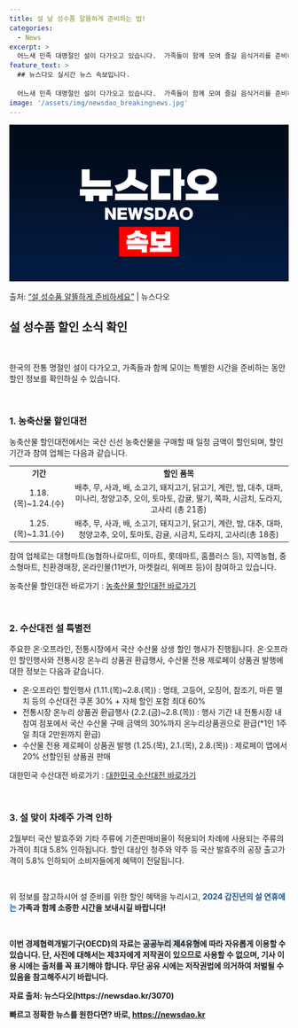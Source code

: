 ```yaml
---
title: 설 날 성수품 알뜰하게 준비하는 법!
categories:
  - News
excerpt: >
  어느새 민족 대명절인 설이 다가오고 있습니다.  가족들이 함께 모여 즐길 음식거리를 준비하시는 분들이 많으실…
feature_text: >
  ## 뉴스다오 실시간 뉴스 속보입니다.

  어느새 민족 대명절인 설이 다가오고 있습니다.  가족들이 함께 모여 즐길 음식거리를 준비하시는 분들이 많으실…
image: '/assets/img/newsdao_breakingnews.jpg'
---
```


![뉴스다오 속보](/assets/img/newsdao_breakingnews.jpg)

<p>출처: <a href="https://newsdao.kr/3070" rel="dofollow">“설 성수품 알뜰하게 준비하세요”</a> | 뉴스다오</p>

<h2 data-ke-size="size26">설 성수품 할인 소식 확인</h2>
<p data-ke-size="size16">&nbsp;</p>
한국의 전통 명절인 설이 다가오고, 가족들과 함께 모이는 특별한 시간을 준비하는 동안 할인 정보를 확인하실 수 있습니다.
<p data-ke-size="size16">&nbsp;</p>

<h3>1. 농축산물 할인대전</h3>
<p data-ke-size="size16">농축산물 할인대전에서는 국산 신선 농축산물을 구매할 때 일정 금액이 할인되며, 할인 기간과 참여 업체는 다음과 같습니다.</p>
<table>
	<tr>
		<td style="text-align: center; height: 17px;"><b>기간</b></td>
		<td style="text-align: center; height: 17px;"><b>할인 품목</b></td>
	</tr>
	<tr>
		<td style="text-align: center; height: 17px;">1.18.(목)~1.24.(수)</td>
		<td style="text-align: center; height: 17px;">배추, 무, 사과, 배, 소고기, 돼지고기, 닭고기, 계란, 밤, 대추, 대파, 미나리, 청양고추, 오이, 토마토, 감귤, 딸기, 쪽파, 시금치, 도라지, 고사리 (총 21종)</td>
	</tr>
	<tr>
		<td style="text-align: center; height: 17px;">1.25.(목)~1.31.(수)</td>
		<td style="text-align: center; height: 17px;">배추, 무, 사과, 배, 소고기, 돼지고기, 닭고기, 계란, 밤, 대추, 대파, 청양고추, 오이, 토마토, 감귤, 시금치, 도라지, 고사리(총 18종)</td>
	</tr>
</table>
<p>참여 업체로는 대형마트(농협하나로마트, 이마트, 롯데마트, 홈플러스 등), 지역농협, 중소형마트, 친환경매장, 온라인몰(11번가, 마켓컬리, 위메프 등)이 참여하고 있습니다.</p>
<p>농축산물 할인대전 바로가기 : <a href="https://www.samplelink.com">농축산물 할인대전 바로가기</a></p>
<p data-ke-size="size16">&nbsp;</p>

<h3>2. 수산대전 설 특별전</h3>
<p>주요한 온·오프라인, 전통시장에서 국산 수산물 상생 할인 행사가 진행됩니다. 온·오프라인 할인행사와 전통시장 온누리 상품권 환급행사, 수산물 전용 제로페이 상품권 발행에 대한 정보는 다음과 같습니다.</p>
<ul>
	<li>온·오프라인 할인행사 (1.11.(목)~2.8.(목)) : 명태, 고등어, 오징어, 참조기, 마른 멸치 등의 수산대전 쿠폰 30% + 자체 할인 포함 최대 60%</li>
	<li>전통시장 온누리 상품권 환급행사 (2.2.(금)~2.8.(목)) : 행사 기간 내 전통시장 내 참여 점포에서 국산 수산물 구매 금액의 30%까지 온누리상품권으로 환급(*1인 1주일 최대 2만원까지 환급)</li>
	<li>수산물 전용 제로페이 상품권 발행 (1.25.(목), 2.1.(목), 2.8.(목)) : 제로페이 앱에서 20% 선할인된 상품권 판매</li>
</ul>
<p>대한민국 수산대전 바로가기 : <a href="https://www.samplelink.com">대한민국 수산대전 바로가기</a></p>
<p data-ke-size="size16">&nbsp;</p>

<h3>3. 설 맞이 차례주 가격 인하</h3>
<p>2월부터 국산 발효주와 기타 주류에 기준판매비율이 적용되어 차례에 사용되는 주류의 가격이 최대 5.8% 인하됩니다. 할인 대상인 청주와 약주 등 국산 발효주의 공장 출고가격이 5.8% 인하되어 소비자들에게 혜택이 전달됩니다.</p>
<p data-ke-size="size16">&nbsp;</p>
<p>위 정보를 참고하시어 설 준비를 위한 할인 혜택을 누리시고, <b><span style="color: #1a5490;">2024 갑진년의 설 연휴에는</span><b> 가족과 함께 소중한 시간을 보내시길 바랍니다!</p>
<p data-ke-size="size16">&nbsp;</p>
<p>이번 경제협력개발기구(OECD)의 자료는 <b><span style="background-color: #21538527;">공공누리 제4유형</span></b>에 따라 자유롭게 이용할 수 있습니다. 단, 사진에 대해서는 제3자에게 저작권이 있으므로 사용할 수 없으며, 기사 이용 시에는 출처를 꼭 표기해야 합니다. 무단 공유 시에는 저작권법에 의거하여 처벌될 수 있음을 참고해주시기 바랍니다.</p>
<p>자료 출처: 뉴스다오(https://newsdao.kr/3070)</p> 

빠르고 정확한 뉴스를 원한다면? 바로, <a href="https://newsdao.kr" rel="dofollow">https://newsdao.kr</a>


    
